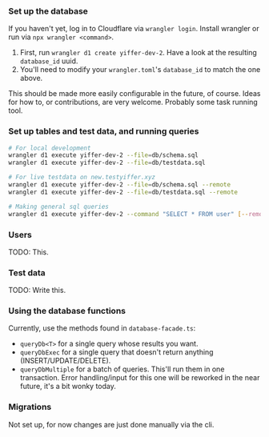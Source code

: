 ### Set up the database
If you haven't yet, log in to Cloudflare via `wrangler login`. Install wrangler or run via `npx wrangler <command>`.

1. First, run `wrangler d1 create yiffer-dev-2`. Have a look at the resulting `database_id` uuid.
2. You'll need to modify your `wrangler.toml`'s `database_id` to match the one above.

This should be made more easily configurable in the future, of course. Ideas for how to, or contributions, are very welcome. Probably some task running tool.

### Set up tables and test data, and running queries

```sh
# For local development
wrangler d1 execute yiffer-dev-2 --file=db/schema.sql
wrangler d1 execute yiffer-dev-2 --file=db/testdata.sql

# For live testdata on new.testyiffer.xyz
wrangler d1 execute yiffer-dev-2 --file=db/schema.sql --remote
wrangler d1 execute yiffer-dev-2 --file=db/testdata.sql --remote

# Making general sql queries
wrangler d1 execute yiffer-dev-2 --command "SELECT * FROM user" [--remote]
```

### Users
<!-- All users have the password 'asdasd' (after de-hashing).
Easy test users have the name `test`, `admin` (admin), `mod` (moderator), `normal`, `user` (normal user).
The `test` user has the most data on it, like assigned mod tasks etc. Recommended test user. -->
TODO: This.

### Test data
<!-- There's some test data, but not enough yet. With time, more tables will get test data to play with. -->
TODO: Write this.

### Using the database functions
Currently, use the methods found in `database-facade.ts`:
- `queryDb<T>` for a single query whose results you want.
- `queryDbExec` for a single query that doesn't return anything (INSERT/UPDATE/DELETE).
- `queryDbMultiple` for a batch of queries. This'll run them in one transaction. Error handling/input for this one will be reworked in the near future, it's a bit wonky today.

### Migrations
Not set up, for now changes are just done manually via the cli.